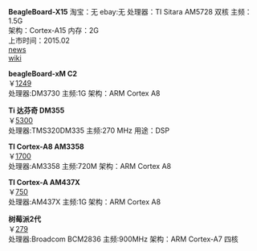 **BeagleBoard-X15**
淘宝：无
ebay:无
处理器：TI Sitara AM5728 双核 
主频：1.5G   
架构：Cortex-A15
内存：2G  
上市时间：2015.02  
[news](http://linuxgizmos.com/beagleboard-x15-features-dual-core-cortex-a15-sitara/)  
[wiki](http://www.elinux.org/Beagleboard:BeagleBoard-X15)   

**beagleBoard-xM C2**   
￥[1249](http://item.taobao.com/item.htm?spm=a230r.1.14.23.7vCQoV&id=16992602251&ns=1&abbucket=6#detail)    
处理器:DM3730 主频:1G 架构：ARM Cortex A8    

**Ti 达芬奇 DM355**      
￥[5300](http://item.taobao.com/item.htm?spm=a230r.1.14.32.dWgcrc&id=5161068715&ns=1&abbucket=6#detail)      
处理器:TMS320DM335  主频:270 MHz 用途：DSP  

**TI Cortex-A8 AM3358**    
￥[1700](http://item.taobao.com/item.htm?spm=a230r.1.14.202.dWgcrc&id=38641049337&ns=1&abbucket=6#detail)   
处理器:AM3358 主频:720M 架构：ARM Cortex A8   

**TI Cortex-A AM437X**      
￥[750](http://item.taobao.com/item.htm?spm=a230r.1.14.71.HFMQxr&id=44384817080&ns=1&abbucket=6#detail)       
处理器:AM437X  主频:1G 架构：ARM Cortex A8   


**树莓派2代**      
￥[279](http://detail.tmall.com/item.htm?spm=a230r.1.14.1.VIaeyA&id=43964486801&ad_id=&am_id=&cm_id=140105335569ed55e27b&pm_id=&abbucket=6)       
处理器:Broadcom BCM2836  主频:900MHz 架构：ARM Cortex-A7 四核




